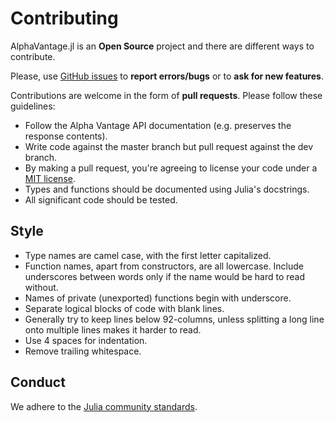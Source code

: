 # Contributing

AlphaVantage.jl is an **Open Source** project and there are different ways to contribute.

Please, use [GitHub issues](https://github.com/ellisvalentiner/AlphaVantage.jl/issues) to **report errors/bugs** or to **ask for new features**.

Contributions are welcome in the form of **pull requests**. Please follow these guidelines:

- Follow the Alpha Vantage API documentation (e.g. preserves the response contents).
- Write code against the master branch but pull request against the dev branch.
- By making a pull request, you're agreeing to license your code under a [MIT license](https://github.com/ellisvalentiner/AlphaVantage.jl/blob/dev/LICENSE.md).
- Types and functions should be documented using Julia's docstrings.
- All significant code should be tested.

## Style

- Type names are camel case, with the first letter capitalized.
- Function names, apart from constructors, are all lowercase. Include underscores between words only if the name would be hard to read without.
- Names of private (unexported) functions begin with underscore.
- Separate logical blocks of code with blank lines.
- Generally try to keep lines below 92-columns, unless splitting a long line onto multiple
lines makes it harder to read.
- Use 4 spaces for indentation.
- Remove trailing whitespace.

## Conduct

We adhere to the [Julia community standards](http://julialang.org/community/standards/).
